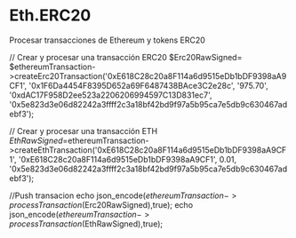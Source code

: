 # Eth.ERC20
Procesar transacciones de Ethereum y tokens ERC20

// Crear y procesar una transacción ERC20
$Erc20RawSigned= $ethereumTransaction->createErc20Transaction('0xE618C28c20a8F114a6d9515eDb1bDF9398aA9CF1', '0x1F6Da4454F8395D652a69F6487438BAce3C2e28c', '975.70', '0xdAC17F958D2ee523a2206206994597C13D831ec7', '0x5e823d3e06d82242a3ffff2c3a18bf42bd9f97a5b95ca7e5db9c630467adebf3');

// Crear y procesar una transacción ETH
$EthRawSigned=$ethereumTransaction->createEthTransaction('0xE618C28c20a8F114a6d9515eDb1bDF9398aA9CF1', '0xE618C28c20a8F114a6d9515eDb1bDF9398aA9CF1', 0.01, '0x5e823d3e06d82242a3ffff2c3a18bf42bd9f97a5b95ca7e5db9c630467adebf3');


//Push transacion
echo json_encode($ethereumTransaction->processTransaction($Erc20RawSigned),true);
echo json_encode($ethereumTransaction->processTransaction($EthRawSigned),true);
